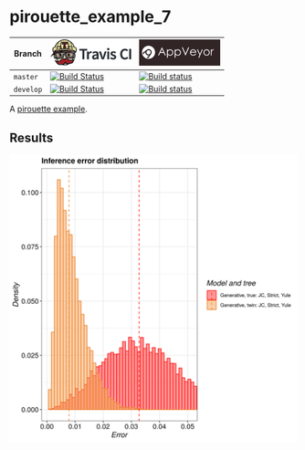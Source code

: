 # pirouette_example_7

Branch   |[![Travis CI logo](pics/TravisCI.png)](https://travis-ci.com)                                                                                               |[![AppVeyor logo](pics/AppVeyor.png)](https://appveyor.com)                                                                                               
---------|------------------------------------------------------------------------------------------------------------------------------------------------------------|--------------------------------------------------------------------------------------------------------------------------------------------------------------------------------------------
`master` |[![Build Status](https://travis-ci.com/richelbilderbeek/pirouette_example_7.svg?branch=master)](https://travis-ci.com/richelbilderbeek/pirouette_example_7) |[![Build status](https://ci.appveyor.com/api/projects/status/dcxvl5ls3d6404iy/branch/master?svg=true)](https://ci.appveyor.com/project/richelbilderbeek/pirouette-example-7/branch/master)
`develop`|[![Build Status](https://travis-ci.com/richelbilderbeek/pirouette_example_7.svg?branch=develop)](https://travis-ci.com/richelbilderbeek/pirouette_example_7)|[![Build status](https://ci.appveyor.com/api/projects/status/dcxvl5ls3d6404iy/branch/develop?svg=true)](https://ci.appveyor.com/project/richelbilderbeek/pirouette-example-7/branch/develop)

A [pirouette example](https://github.com/richelbilderbeek/pirouette_examples).

## Results

![](example_7_314/errors.png)
